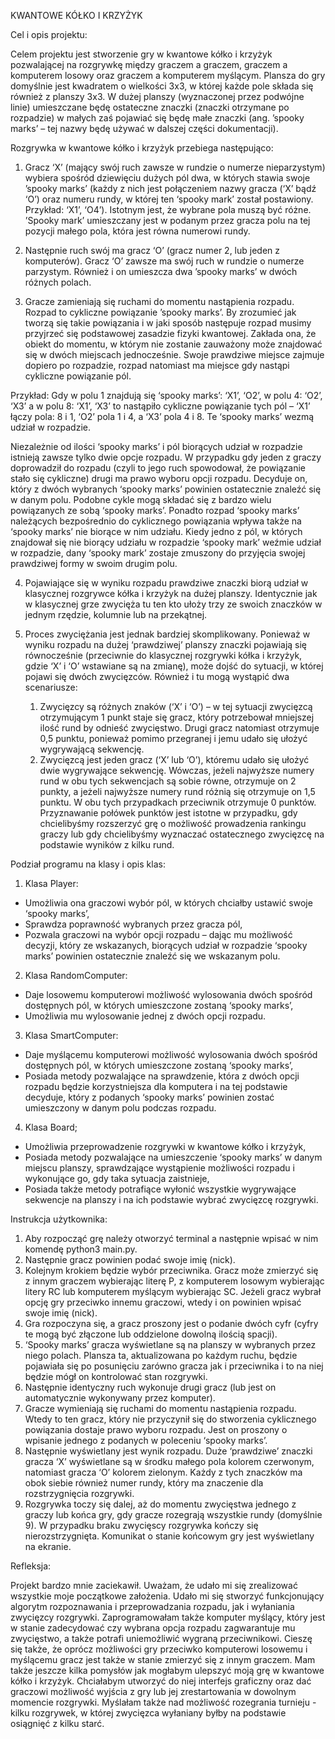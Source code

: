 KWANTOWE KÓŁKO I KRZYŻYK

Cel i opis projektu:

Celem projektu jest stworzenie gry w kwantowe kółko i krzyżyk pozwalającej na rozgrywkę między graczem a graczem, graczem a komputerem losowy oraz graczem a komputerem myślącym.
Plansza do gry domyślnie jest kwadratem o wielkości 3x3, w której każde pole składa się również z planszy 3x3. W dużej planszy (wyznaczonej przez podwójne linie) umieszczane będę ostateczne znaczki (znaczki otrzymane po rozpadzie) w małych zaś pojawiać się będę małe znaczki (ang. ’spooky marks’ – tej nazwy będę używać w dalszej części dokumentacji).

Rozgrywka w kwantowe kółko i krzyżyk przebiega następująco:

1. Gracz ‘X’ (mający swój ruch zawsze w rundzie o numerze nieparzystym) wybiera spośród dziewięciu dużych pól dwa, w których stawia swoje ’spooky marks’ (każdy z nich jest połączeniem nazwy gracza (‘X’ bądź ‘O’) oraz numeru rundy, w której ten ‘spooky mark’ został postawiony. Przykład: ‘X1’, ‘O4’). Istotnym jest, że wybrane pola muszą być różne. ’Spooky mark’ umieszczany jest w podanym przez gracza polu na tej pozycji małego pola, która jest równa numerowi rundy.

2. Następnie ruch swój ma gracz ‘O’ (gracz numer 2, lub jeden z komputerów). Gracz ‘O’ zawsze ma swój ruch w rundzie o numerze parzystym. Również i on umieszcza dwa ’spooky marks’ w dwóch różnych polach.

3. Gracze zamieniają się ruchami do momentu nastąpienia rozpadu. Rozpad to cykliczne powiązanie ’spooky
marks’. By zrozumieć jak tworzą się takie powiązania i w jaki sposób następuje rozpad musimy przyjrzeć się podstawowej zasadzie fizyki kwantowej. Zakłada ona, że obiekt do momentu, w którym nie zostanie zauważony może znajdować się w dwóch miejscach jednocześnie. Swoje prawdziwe miejsce zajmuje dopiero po rozpadzie, rozpad natomiast ma miejsce gdy nastąpi cykliczne powiązanie pól.

Przykład:
Gdy w polu 1 znajdują się ‘spooky marks’: ‘X1’, ‘O2’, w polu 4: ‘O2’, ‘X3’ a w polu 8: ‘X1’, ‘X3’ to  nastąpiło cykliczne powiązanie tych pól – ‘X1’ łączy pola: 8 i 1, ‘O2’ pola 1 i 4, a ‘X3’ pola 4 i 8. Te ‘spooky marks’ wezmą udział w rozpadzie.

Niezależnie od ilości ‘spooky marks’ i pól biorących udział w rozpadzie istnieją zawsze tylko dwie opcje rozpadu. W przypadku gdy jeden z graczy doprowadził do rozpadu (czyli to jego ruch spowodował, że powiązanie stało się cykliczne) drugi ma prawo wyboru opcji rozpadu. Decyduje on, który z dwóch wybranych ‘spooky marks’ powinien ostatecznie znaleźć się w danym polu.
Podobne cykle mogą składać się z bardzo wielu powiązanych ze sobą ‘spooky marks’. Ponadto rozpad ‘spooky marks’ należących bezpośrednio do cyklicznego powiązania wpływa także na ‘spooky marks’ nie biorące w nim udziału. Kiedy jedno z pól, w których znajdował się nie biorący udziału w rozpadzie ‘spooky mark’ weźmie udział w rozpadzie, dany ‘spooky mark’ zostaje zmuszony do przyjęcia swojej prawdziwej formy w swoim drugim polu.

4. Pojawiające się w wyniku rozpadu prawdziwe znaczki biorą udział w klasycznej rozgrywce kółka i krzyżyk na dużej planszy. Identycznie jak w klasycznej grze zwycięża tu ten kto ułoży trzy ze swoich znaczków w jednym rzędzie, kolumnie lub na przekątnej.

5. Proces zwyciężania jest jednak bardziej skomplikowany. Ponieważ w wyniku rozpadu na dużej ‘prawdziwej’ planszy znaczki pojawiają się równocześnie (przeciwnie do klasycznej rozgrywki kółka i krzyżyk, gdzie ‘X’ i ‘O’ wstawiane są na zmianę), może dojść do sytuacji, w której pojawi się dwóch zwycięzców. Również i tu mogą wystąpić dwa scenariusze:
    1.	Zwycięzcy są różnych znaków (‘X’ i ‘O’) – w tej sytuacji zwycięzcą otrzymującym 1 punkt staje się gracz, który potrzebował mniejszej ilość rund by odnieść zwycięstwo. Drugi gracz natomiast otrzymuje 0,5 punktu, ponieważ pomimo przegranej i jemu udało się ułożyć wygrywającą sekwencję.
    2.	Zwycięzcą jest jeden gracz (‘X’ lub ‘O’), któremu udało się ułożyć dwie wygrywające sekwencję. Wówczas, jeżeli najwyższe numery rund w obu tych sekwencjach są sobie równe, otrzymuje on 2 punkty, a jeżeli najwyższe numery rund różnią się otrzymuje on 1,5 punktu. W obu tych przypadkach przeciwnik otrzymuje 0 punktów.
    Przyznawanie połówek punktów jest istotne w przypadku, gdy chcielibyśmy rozszerzyć grę o możliwość prowadzenia rankingu graczy lub gdy chcielibyśmy wyznaczać ostatecznego zwycięzcę na podstawie wyników z kilku rund.


Podział programu na klasy i opis klas:

1.	Klasa Player:
- Umożliwia ona graczowi wybór pól, w których chciałby ustawić swoje ‘spooky marks’,
- Sprawdza poprawność wybranych przez gracza pól,
- Pozwala graczowi na wybór opcji rozpadu – dając mu możliwość decyzji, który ze wskazanych, biorących udział w rozpadzie ‘spooky marks’ powinien ostatecznie znaleźć się we wskazanym polu.
2.	Klasa RandomComputer:
- Daje losowemu komputerowi możliwość wylosowania dwóch spośród dostępnych pól, w których umieszczone zostaną ‘spooky marks’,
- Umożliwia mu wylosowanie jednej z dwóch opcji rozpadu.
3.	Klasa SmartComputer:
- Daje myślącemu komputerowi możliwość wylosowania dwóch spośród dostępnych pól, w których umieszczone zostaną ‘spooky marks’,
- Posiada metody pozwalające na sprawdzenie, która z dwóch opcji rozpadu będzie korzystniejsza dla komputera i na tej podstawie decyduje, który z podanych ‘spooky marks’ powinien zostać umieszczony w danym polu podczas rozpadu.
4.	Klasa Board;
- Umożliwia przeprowadzenie rozgrywki w kwantowe kółko i krzyżyk,
- Posiada metody pozwalające na umieszczenie ‘spooky marks’ w danym miejscu planszy, sprawdzające wystąpienie możliwości rozpadu i wykonujące go, gdy taka sytuacja zaistnieje,
- Posiada także metody potrafiące wyłonić wszystkie wygrywające sekwencje na planszy i na ich podstawie wybrać zwycięzcę rozgrywki.


Instrukcja użytkownika:

1.	Aby rozpocząć grę należy otworzyć terminal a następnie wpisać w nim komendę python3 main.py.
2.	Następnie gracz powinien podać swoje imię (nick).
3.	Kolejnym krokiem będzie wybór przeciwnika. Gracz może zmierzyć się z innym graczem wybierając literę P, z komputerem losowym wybierając litery RC lub komputerem myślącym wybierając SC. Jeżeli gracz wybrał opcję gry przeciwko innemu graczowi, wtedy i on powinien wpisać swoje imię (nick).
4.	Gra rozpoczyna się, a gracz proszony jest o podanie dwóch cyfr (cyfry te mogą być złączone lub oddzielone dowolną ilością spacji).
5.	‘Spooky marks’ gracza wyświetlane są na planszy w wybranych przez niego polach. Plansza ta, aktualizowana po każdym ruchu, będzie pojawiała się po posunięciu zarówno gracza jak i przeciwnika i to na niej będzie mógł on kontrolować stan rozgrywki.
6.	Następnie identyczny ruch wykonuje drugi gracz (lub jest on automatycznie wykonywany przez komputer).
7.	Gracze wymieniają się ruchami do momentu nastąpienia rozpadu. Wtedy to ten gracz, który nie przyczynił się do stworzenia cyklicznego powiązania dostaje prawo wyboru rozpadu. Jest on proszony o wpisanie jednego z podanych w poleceniu ‘spooky marks’.
8.	Następnie wyświetlany jest wynik rozpadu. Duże ‘prawdziwe’ znaczki gracza ‘X’ wyświetlane są w środku małego pola kolorem czerwonym, natomiast gracza ‘O’ kolorem zielonym. Każdy z tych znaczków ma obok siebie również numer rundy, który ma znaczenie dla rozstrzygnięcia rozgrywki.
9.	Rozgrywka toczy się dalej, aż do momentu zwycięstwa jednego z graczy lub końca gry, gdy gracze rozegrają wszystkie rundy (domyślnie 9). W przypadku braku zwycięscy rozgrywka kończy się nierozstrzygnięta. Komunikat o stanie końcowym gry jest wyświetlany na ekranie.


Refleksja:

Projekt bardzo mnie zaciekawił. Uważam, że udało mi się zrealizować wszystkie moje początkowe założenia. Udało mi się stworzyć funkcjonujący algorytm rozpoznawania i przeprowadzania rozpadu, jak i wyłaniania zwycięzcy rozgrywki. Zaprogramowałam także komputer myślący, który jest w stanie zadecydować czy wybrana opcja rozpadu zagwarantuje mu zwycięstwo, a także potrafi uniemożliwić wygraną przeciwnikowi. Cieszę się także, że oprócz możliwości gry przeciwko komputerowi losowemu i myślącemu gracz jest także w stanie zmierzyć się z innym graczem. Mam także jeszcze kilka pomysłów jak mogłabym ulepszyć moją grę w kwantowe kółko i krzyżyk. Chciałabym utworzyć do niej interfejs graficzny oraz dać graczowi możliwość wyjścia z gry lub jej zrestartowania w dowolnym momencie rozgrywki. Myślałam także nad możliwość rozegrania turnieju - kilku rozgrywek, w której zwycięzca wyłaniany byłby na podstawie osiągnięć z kilku starć.

